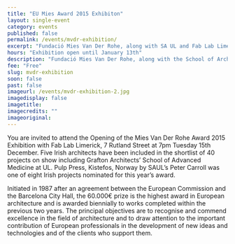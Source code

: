 ```yaml
---
title: "EU Mies Award 2015 Exhibiton"
layout: single-event
category: events
published: false
permalink: /events/mvdr-exhibition/
excerpt: "Fundació Mies Van Der Rohe, along with SA UL and Fab Lab Limerick, wish to invite you to attend the Opening of the Mies Van Der Rohe Award 2015 Exhibition at Fab Lab Limerick, No. 7 Rutland Street"
hours: "Exhibition open until January 13th"
description: "Fundació Mies Van Der Rohe, along with the School of Architecture at the University of Limerick and Fab Lab Limerick, wish to invite you to attend the Mies Van Der Rohe Award 2015 Exhibition at Fab Lab Limerick, No. 7 Rutland Street"
fee: "Free"
slug: mvdr-exhibition
soon: false
past: false
imageurl: /events/mvdr-exhibition-2.jpg
imagedisplay: false
imagetitle: 
imagecredits: ""
imageoriginal:
---
```



You are invited to attend the Opening of the Mies Van Der Rohe Award 2015 Exhibition with Fab Lab Limerick, 7 Rutland Street at 7pm Tuesday 15th December. Five Irish architects have been included in the shortlist of 40 projects on show including Grafton Architects’ School of Advanced Medicine at UL. Pulp Press, Kistefos, Norway by SAUL’s Peter Carroll was one of eight Irish projects nominated for this year’s award.

Initiated in 1987 after an agreement between the  European Commission  and  the Barcelona City Hall, the 60.000€ prize is the highest award in European architecture and is awarded biennially to works completed within the previous two years. The principal objectives are to recognise and commend excellence in the field of architecture and to draw attention to the important contribution  of European professionals in the development of new ideas and technologies and of the clients who support them.

[](http://miesbcn.com/)


